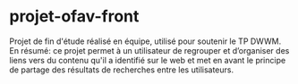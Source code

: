 # projet-ofav-front
Projet de fin d'étude réalisé en équipe, utilisé pour soutenir le TP DWWM.  En résumé: ce projet permet à un utilisateur de regrouper et d’organiser des liens vers du contenu qu'il a identifié sur le web et met en avant le principe de partage des résultats de recherches entre les utilisateurs. 
